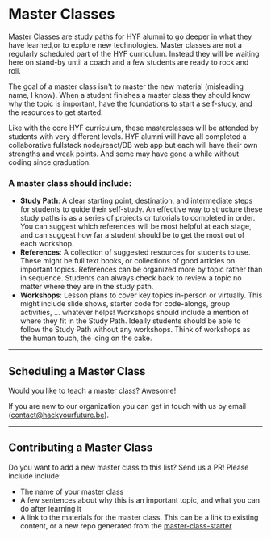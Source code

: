 # Master Classes

Master Classes are study paths for HYF alumni to go deeper in what they have learned,or to explore new technologies. Master classes are not a regularly scheduled part of the HYF curriculum. Instead they will be waiting here on stand-by until a coach and a few students are ready to rock and roll.

The goal of a master class isn't to master the new material (misleading name, I know). When a student finishes a master class they should know why the topic is important, have the foundations to start a self-study, and the resources to get started.

Like with the core HYF curriculum, these masterclasses will be attended by students with very different levels. HYF alumni will have all completed a collaborative fullstack node/react/DB web app but each will have their own strengths and weak points. And some may have gone a while without coding since graduation.

### A master class should include:

- **Study Path**: A clear starting point, destination, and intermediate steps for students to guide their self-study. An effective way to structure these study paths is as a series of projects or tutorials to completed in order. You can suggest which references will be most helpful at each stage, and can suggest how far a student should be to get the most out of each workshop.
- **References**: A collection of suggested resources for students to use. These might be full text books, or collections of good articles on important topics. References can be organized more by topic rather than in sequence. Students can always check back to review a topic no matter where they are in the study path.
- **Workshops**: Lesson plans to cover key topics in-person or virtually. This might include slide shows, starter code for code-alongs, group activities, ... whatever helps! Workshops should include a mention of where they fit in the Study Path. Ideally students should be able to follow the Study Path without any workshops. Think of workshops as the human touch, the icing on the cake.

---

## Scheduling a Master Class

Would you like to teach a master class? Awesome!

If you are new to our organization you can get in touch with us by email (contact@hackyourfuture.be).

---

## Contributing a Master Class

Do you want to add a new master class to this list? Send us a PR! Please include include:

- The name of your master class
- A few sentences about why this is an important topic, and what you can do after learning it
- A link to the materials for the master class. This can be a link to existing content, or a new repo generated from the [master-class-starter](https://github.com/HackYourFutureBelgium/master-class-starter)
